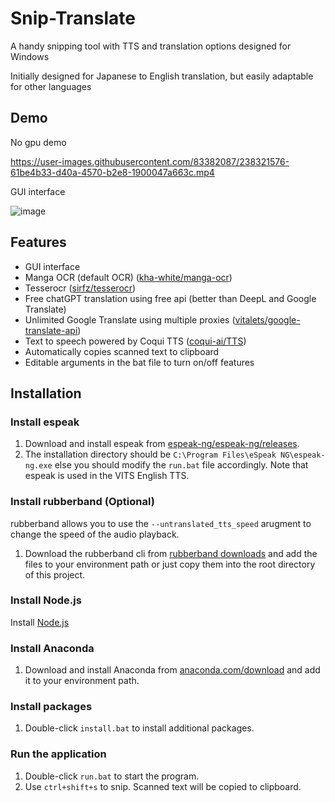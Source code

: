 # Snip-Translate
A handy snipping tool with TTS and translation options designed for Windows

Initially designed for Japanese to English translation, but easily adaptable for other languages

## Demo
No gpu demo

https://user-images.githubusercontent.com/83382087/238321576-61be4b33-d40a-4570-b2e8-1900047a663c.mp4

GUI interface

![image](https://github.com/AlexanderLJX/snip-translate/assets/83382087/5a736e6b-fb82-4240-b182-e3e126a8833e)

## Features

- GUI interface
- Manga OCR (default OCR) ([kha-white/manga-ocr](https://github.com/kha-white/manga-ocr))
- Tesserocr ([sirfz/tesserocr](https://github.com/sirfz/tesserocr))
- Free chatGPT translation using free api (better than DeepL and Google Translate)
- Unlimited Google Translate using multiple proxies ([vitalets/google-translate-api](https://github.com/vitalets/google-translate-api))
- Text to speech powered by Coqui TTS ([coqui-ai/TTS](https://github.com/coqui-ai/TTS))
- Automatically copies scanned text to clipboard
- Editable arguments in the bat file to turn on/off features

## Installation

### Install espeak

1. Download and install espeak from [espeak-ng/espeak-ng/releases](https://github.com/espeak-ng/espeak-ng/releases/).
2. The installation directory should be `C:\Program Files\eSpeak NG\espeak-ng.exe` else you should modify the `run.bat` file accordingly.
Note that espeak is used in the VITS English TTS.

### Install rubberband (Optional)

rubberband allows you to use the `--untranslated_tts_speed` arugment to change the speed of the audio playback.

1. Download the rubberband cli from [rubberband downloads](https://breakfastquay.com/rubberband/index.html) and add the files to your environment path or just copy them into the root directory of this project.

### Install Node.js

Install [Node.js](https://nodejs.org/en)

### Install Anaconda

1. Download and install Anaconda from [anaconda.com/download](https://www.anaconda.com/download/) and add it to your environment path.

### Install packages

1. Double-click `install.bat` to install additional packages.

### Run the application

1. Double-click `run.bat` to start the program.
2. Use `ctrl+shift+s` to snip. Scanned text will be copied to clipboard.
